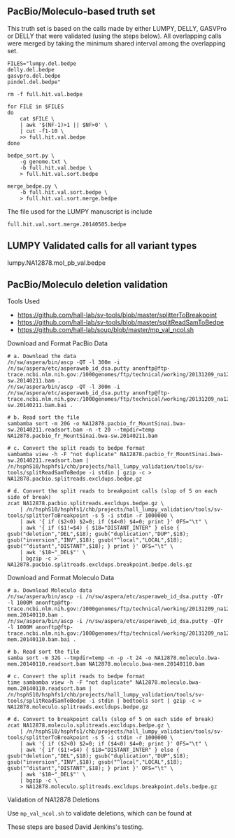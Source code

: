 
## PacBio/Moleculo-based truth set

This truth set is based on the calls made by either LUMPY, DELLY, GASVPro or
DELLY that were validated (using the steps below).  All overlapping calls were
merged by taking the minimum shared interval among the overlapping set.

    
    FILES="lumpy.del.bedpe
    delly.del.bedpe
    gasvpro.del.bedpe
    pindel.del.bedpe"

    rm -f full.hit.val.bedpe

    for FILE in $FILES
    do
        cat $FILE \
        | awk '$(NF-1)>1 || $NF>0' \
        | cut -f1-10 \
        >> full.hit.val.bedpe
    done

    bedpe_sort.py \
        -g genome.txt \
        -b full.hit.val.bedpe \
        > full.hit.val.sort.bedpe

    merge_bedpe.py \
        -b full.hit.val.sort.bedpe \
        > full.hit.val.sort.merge.bedpe

The file used for the LUMPY manuscript is include

    full.hit.val.sort.merge.20140505.bedpe

## LUMPY Validated calls for all variant types

   lumpy.NA12878.mol_pb_val.bedpe 

## PacBio/Moleculo deletion validation

Tools Used

- https://github.com/hall-lab/sv-tools/blob/master/splitterToBreakpoint
- https://github.com/hall-lab/sv-tools/blob/master/splitReadSamToBedpe
- https://github.com/hall-lab/soup/blob/master/mp_val_ncol.sh

Download and Format PacBio Data

    # a. Download the data
    /n/sw/aspera/bin/ascp -QT -l 300m -i /n/sw/aspera/etc/asperaweb_id_dsa.putty anonftp@ftp-trace.ncbi.nlm.nih.gov:/1000genomes/ftp/technical/working/20131209_na12878_pacbio/Schadt/alignment/NA12878.pacbio_fr_MountSinai.bwa-sw.20140211.bam .
    /n/sw/aspera/bin/ascp -QT -l 300m -i /n/sw/aspera/etc/asperaweb_id_dsa.putty anonftp@ftp-trace.ncbi.nlm.nih.gov:/1000genomes/ftp/technical/working/20131209_na12878_pacbio/Schadt/alignment/NA12878.pacbio_fr_MountSinai.bwa-sw.20140211.bam.bai .

    # b. Read sort the file
    sambamba sort -m 20G -o NA12878.pacbio_fr_MountSinai.bwa-sw.20140211.readsort.bam -n -t 20 --tmpdir=temp NA12878.pacbio_fr_MountSinai.bwa-sw.20140211.bam

    # c. Convert the split reads to bedpe format
    sambamba view -h -F "not duplicate" NA12878.pacbio_fr_MountSinai.bwa-sw.20140211.readsort.bam | /n/hsphS10/hsphfs1/chb/projects/hall_lumpy_validation/tools/sv-tools/splitReadSamToBedpe -i stdin | gzip -c > NA12878.pacbio.splitreads.excldups.bedpe.gz

    # d. Convert the split reads to breakpoint calls (slop of 5 on each side of break)
    zcat NA12878.pacbio.splitreads.excldups.bedpe.gz \
        | /n/hsphS10/hsphfs1/chb/projects/hall_lumpy_validation/tools/sv-tools/splitterToBreakpoint -s 5 -i stdin -r 1000000 \
        | awk '{ if ($2<0) $2=0; if ($4<0) $4=0; print }' OFS="\t" \
        | awk '{ if ($1!=$4) { $18="DISTANT_INTER" } else { gsub("deletion","DEL",$18); gsub("duplication","DUP",$18);     gsub("inversion","INV",$18); gsub("^local","LOCAL",$18); gsub("^distant","DISTANT",$18); } print }' OFS="\t" \
        | awk '$18~"_DEL$"' \
        | bgzip -c > NA12878.pacbio.splitreads.excldups.breakpoint.bedpe.dels.gz

Download and Format Moleculo Data

    # a. Download Moleculo data
    /n/sw/aspera/bin/ascp -i /n/sw/aspera/etc/asperaweb_id_dsa.putty -QTr -l 1000M anonftp@ftp-trace.ncbi.nlm.nih.gov:/1000genomes/ftp/technical/working/20131209_na12878_moleculo/alignment/NA12878.moleculo.bwa-mem.20140110.bam .
    /n/sw/aspera/bin/ascp -i /n/sw/aspera/etc/asperaweb_id_dsa.putty -QTr -l 1000M anonftp@ftp-trace.ncbi.nlm.nih.gov:/1000genomes/ftp/technical/working/20131209_na12878_moleculo/alignment/NA12878.moleculo.bwa-mem.20140110.bam.bai .

    # b. Read sort the file
    samba sort -m 32G --tmpdir=temp -n -p -t 24 -o NA12878.moleculo.bwa-mem.20140110.readsort.bam NA12878.moleculo.bwa-mem.20140110.bam

    # c. Convert the split reads to bedpe format
    time sambamba view -h -F "not duplicate" NA12878.moleculo.bwa-mem.20140110.readsort.bam | /n/hsphS10/hsphfs1/chb/projects/hall_lumpy_validation/tools/sv-tools/splitReadSamToBedpe -i stdin | bedtools sort | gzip -c > NA12878.moleculo.splitreads.excldups.bedpe.gz

    # d. Convert to breakpoint calls (slop of 5 on each side of break)
    zcat NA12878.moleculo.splitreads.excldups.bedpe.gz \
        | /n/hsphS10/hsphfs1/chb/projects/hall_lumpy_validation/tools/sv-tools/splitterToBreakpoint -s 5 -i stdin -r 1000000 \
        | awk '{ if ($2<0) $2=0; if ($4<0) $4=0; print }' OFS="\t" \
        | awk '{ if ($1!=$4) { $18="DISTANT_INTER" } else { gsub("deletion","DEL",$18); gsub("duplication","DUP",$18); gsub("inversion","INV",$18); gsub("^local","LOCAL",$18); gsub("^distant","DISTANT",$18); } print }' OFS="\t" \
        | awk '$18~"_DEL$"' \
        | bgzip -c \
        > NA12878.moleculo.splitreads.excldups.breakpoint.dels.bedpe.gz

Validation of NA12878 Deletions

Use ```mp_val_ncol.sh``` to validate deletions, which can be found at



These steps are based David Jenkins's testing.


